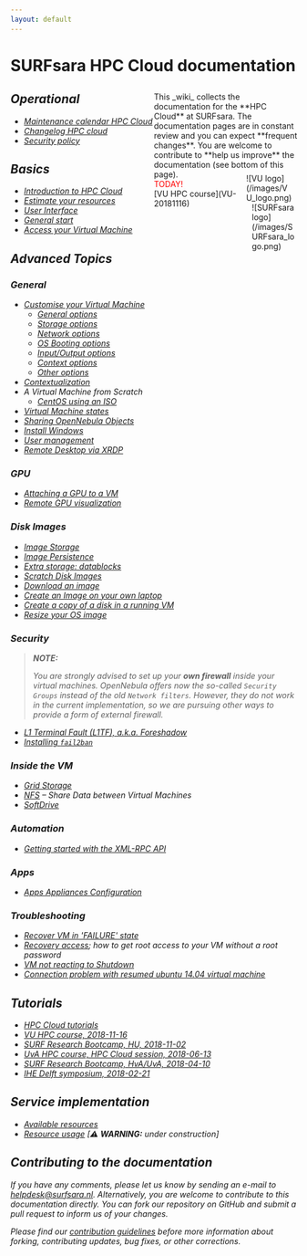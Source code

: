 ```yaml
---
layout: default
---
```

# SURFsara HPC Cloud documentation

<div style="float:right;max-width:50%;" markdown="1">

<div class="alert alert-info" markdown="1">
<i class="fa fa-info-circle fa-2x" aria-hidden="true"></i>
This _wiki_ collects the documentation for the **HPC Cloud** at SURFsara. The documentation pages are in constant review and you can expect **frequent changes**. You are welcome to contribute to **help us improve** the documentation (see bottom of this page).
</div>

<div style="display:block;" class="alert alert-success" markdown="1">

 <div style="float:right;max-width:100px;margin-top:-10px;" markdown="1">
  <div style="max-width:80px;" markdown="1">
![VU logo](/images/VU_logo.png)
  </div>
  <div style="max-width:80px;margin-left:10px; margin-bottom:10px;" markdown="1">
![SURFsara logo](/images/SURFsara_logo.png)
  </div>
 </div>
 <i class="fa fa-bookmark-o fa-2x" aria-hidden="true"></i>
 <span style="color:red;">TODAY!</span>  <br/> [VU HPC course](VU-20181116)
</div>

<div style="display:none;" class="alert alert-success" markdown="1">
<i class="fa fa-circle-o-notch fa-spin fa-3x fa-fw"</i>
The HPC Cloud service is under [maintenance](maintenance).
</div>

</div>

## Operational

- [Maintenance calendar HPC Cloud](maintenance)
- [Changelog HPC cloud](changelog)
- [Security policy](security_policy)

## Basics
- [Introduction to HPC Cloud](introduction-to-hpc-cloud)
- [Estimate your resources](estimate-your-resources)
- [User Interface](user-interface)
- [General start](general-start)
- [Access your Virtual Machine](access-your-VM)

## Advanced Topics

### General

* [Customise your Virtual Machine](customize-your-vm)
  * [General options](customize-vm-general)
  * [Storage options](customize-vm-storage)
  * [Network options](customize-vm-network)
  * [OS Booting options](customize-vm-boot)
  * [Input/Output options](customize-vm-io)
  * [Context options](customize-vm-context)
  * [Other options](customize-vm-other)
* [Contextualization](contextualization)
* A Virtual Machine from Scratch
  * [CentOS using an ISO](vm-scratch-centos)
* [Virtual Machine states](vm-states)
* [Sharing OpenNebula Objects](sharing-objects)
* [Install Windows](Windows)
* [User management](usermanagement)
* [Remote Desktop via XRDP](xrdp)

### GPU

* [Attaching a GPU to a VM](gpu-attach)
* [Remote GPU visualization](gpu-visualization)

### Disk Images
* [Image Storage](image_storage)
* [Image Persistence](image_persistence)
* [Extra storage: datablocks](create-datablocks)
* [Scratch Disk Images](scratch_disk)
* [Download an image](image_download)
* [Create an Image on your own laptop](image-on-own-laptop)
* [Create a copy of a disk in a running VM](storage_snapshot)
* [Resize your OS image](resize_os_image)

### Security
> **NOTE:**
>
> You are strongly advised to set up your **own firewall** inside your virtual machines. OpenNebula offers now the so-called `Security Groups` instead of the old `Network filters`. However, they do not work in the current implementation, so we are pursuing other ways to provide a form of external firewall.

* [L1 Terminal Fault (L1TF), a.k.a. Foreshadow](notices/L1TF)
* [Installing `fail2ban`](fail2ban)

### Inside the VM
* [Grid Storage](grid-storage)
* [NFS](NFS) &ndash; Share Data between Virtual Machines
* [SoftDrive](softdrive)

### Automation
* [Getting started with the XML-RPC API](xmlrpc-start)


### Apps
* [Apps Appliances Configuration](appliances-configuration)

### Troubleshooting
* [Recover VM in 'FAILURE' state](troubleshooting/recover_failure)
* [Recovery access](troubleshooting/vnc_recovery_access); how to get root access to your VM without a root password
* [VM not reacting to Shutdown](troubleshooting/vm-not-reacting-to-shutdown)
* [Connection problem with resumed ubuntu 14.04 virtual machine](troubleshooting/connection_problem_ubuntu1404)


## <a name="tutorials"></a> Tutorials
* [HPC Cloud tutorials](tutorials/)
* [VU HPC course, 2018-11-16](VU-20181116)
* [SURF Research Bootcamp, HU, 2018-11-02](bootcamp-20181102/index)
* [UvA HPC course, HPC Cloud session, 2018-06-13](UvA-20180613/index)
* [SURF Research Bootcamp, HvA/UvA, 2018-04-10](bootcamp-20180410/index)
* [IHE Delft symposium, 2018-02-21](uihe-20180221/index)


<!---
* [UvA HPC course, HPC Cloud session, 2018-01-31](UvA-20180131/index)
* [VU HPC course, HPC Cloud session, 2017-11-13](VU-20171113/index)
* [UvA HPC course, HPC Cloud session, 2017-07-03](UvA-20170703/index)
* [SURF Research Bootcamp at TU Eindhoven, 2017-06-15](bootcamp-20170615/index)
* [UNESCO-IHE symposium, 2017-03-30 & 31](uihe-20170330/index)
* [UvA HPC course, HPC Cloud session, 2017-02-01](UvA-20170201/index)
* [SURF Research Bootcamp 2016-11-10](bootcamp-20161110/index)
* [VU HPC Cloud workshop 2016-10-19](VU-20161019/index)
* [UvA HPC Cloud workshop 2016-06-15](UvA-course-20160615/index) (part of the [UvA HPC and Big Data course](http://hpc.uva.nl))
* [SURF Research Bootcamp 2016-04-21](bootcamp-20160421/index)
* [TUDelft workshop 2016-04-13](TUDelftcourse-20160413/index)
* [HPC Cloud workshop 2016-01-25](UvAworkshop-2016-01-25/UvAworkshop-2016-01-25) (part of the UvA HPC and Big Data course)
* [UNESCO-IHE workshop - 11 Dec 2015](wshop-uihe-2015-12-11)
* [Surfcursus - 15 Oct 2015](surfcursus-2015-Oct-15)
-->

## Service implementation
* [Available resources](resources-available)
* [Resource usage](https://ui.hpccloud.surfsara.nl/oneinsight) [⚠ **WARNING:** under construction]

## Contributing to the documentation

If you have any comments, please let us know by sending an e-mail to [helpdesk@surfsara.nl](mailto:helpdesk@surfsara.nl?subject=HPC%20Cloud%20documentation%20comments). Alternatively, you are welcome to contribute to this documentation directly. You can fork our repository on GitHub and submit a pull request to inform us of your changes.

Please find our [contribution guidelines](markdown-best-practice) before more information about forking, contributing updates, bug fixes, or other corrections.

